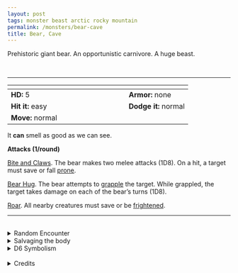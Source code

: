 ```yaml
---
layout: post
tags: monster beast arctic rocky mountain
permalink: /monsters/bear-cave
title: Bear, Cave
---
```


Prehistoric giant bear. An opportunistic carnivore. A  huge beast. 

<br>

---

|  <span style="display: inline-block; width:250px"></span>  |  |
| -------- | --------|
| **HD:** 5 | **Armor:** none  |
| **Hit it:** easy    | **Dodge it:** normal  |
| **Move:** normal     |   | 

It **can** smell as good as we can see.

**Attacks (1/round)**

<ins>Bite and Claws</ins>. The bear makes two melee attacks (1D8). On a hit, a target must save or fall [prone](/2020/11/10/extra-rules/#conditions).

<ins>Bear Hug</ins>. The bear attempts to [grapple](/2020/11/10/extra-rules/#conditions) the target. While grappled, the target takes damage on each of the bear’s turns (1D8).

<ins>Roar</ins>. All nearby creatures must save or be [frightened](/2020/11/10/extra-rules/#conditions).
<br>

---

<br>

<details markdown="1">
<summary>Random Encounter</summary>
1. **Monster:** 1 cave bear.
1. **Lair:** A big primeval cave hidden. 2-6 chances that there are cubs. <br>    &nbsp; OR <br>    **Omen:** The sound of heavy, animal breathing.
1. **Spoor:** Half eaten carcass of a large beast.
1. **Tracks:** Giant gear tracks.
1. **Trace:** Carving of a bear-god.
1. **Trace:** Claw marks.
</details>

<details markdown="1">
<summary>Salvaging the body</summary>

Cave bear fur is very valuable, and its meat can feed a village.
</details>

<details markdown="1">
<summary>D6 Symbolism</summary>

In local cultures, it is a symbol of ...

1. Strength
1. Thunder
1. Gods
1. Winter
1. Motherhood
1. Sacred
</details>

<br>

<details markdown="1">
<summary>Credits</summary>
Sometimes called Dire Bear. The [MonsterManual (5e)](https://5e.tools/book.html#mm) version is simply a buffed bear, I decided to give it a terrifying roar considering its the size of an elephant. — SaltyGoo
</details>
